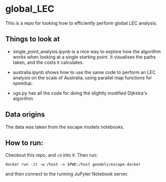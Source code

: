 # global_LEC

This is a repo for looking how to efficiently perform global LEC analysis.

## Things to look at

- single_point_analysis.ipynb is a nice way to explore how the algorithm works when looking at a single starting point. It visualises the paths taken, and the costs it calculates.

- australia.ipynb shows how to use the same code to perform an LEC analysis on the scale of Australia, using parallel map functions for speedup.

- ugs.py has all the code for doing the slightly modified Dijkstra's algorithm

## Data origins

The data was taken from the escape models notebooks. 

## How to run:

Checkout this repo, and `cd` into it. Then run:

```
docker run -it -w /host -v $PWD:/host geodels/escape-docker
```

and then connect to the running JuPyter Notebook server.
